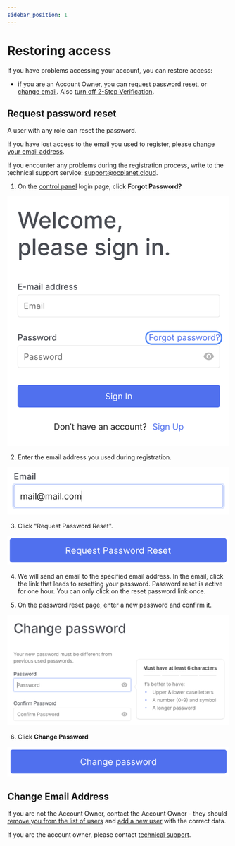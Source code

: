 ```yaml
---
sidebar_position: 1
---
```


# Restoring access

If you have problems accessing your account, you can restore access:

- if you are an Account Owner, you can [request password reset](#request-password-reset), or [change email](#change-email-address). Also [turn off 2-Step Verification](./control-panel/personal-area/security#disable-2-step-verification-if-there-is-no-access-to-the-control-panel).

## Request password reset

A user with any role can reset the password.

If you have lost access to the email you used to register, please [change your email address](##).

If you encounter any problems during the registration process, write to the technical support service: [support@ocplanet.cloud](mailto:support@ocplanet.cloud).

1. On the [control panel](https://console.ocplanet.cloud/sign-in) login page, click **Forgot Password?**

![](./img/forgot-password/i-fp1.svg)

2. Enter the email address you used during registration. 

![](./img/forgot-password/i-fp2.svg)

3. Click "Request Password Reset".

![](./img/forgot-password/i-fp3.svg)

4. We will send an email to the specified email address. In the email, click the link that leads to resetting your password. Password reset is active for one hour. You can only click on the reset password link once.

5. On the password reset page, enter a new password and confirm it.

![](./img/forgot-password/i-fp4.svg)

6. Click **Change Password**

![](./img/forgot-password/i-fp5.svg)

## Change Email Address

If you are not the Account Owner, contact the Account Owner - they should [remove you from the list of users](#) and [add a new user](#) with the correct data.

If you are the account owner, please contact [technical support](#).
